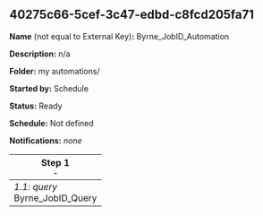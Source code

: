 ## 40275c66-5cef-3c47-edbd-c8fcd205fa71

**Name** (not equal to External Key)**:** Byrne_JobID_Automation

**Description:** n/a

**Folder:** my automations/

**Started by:** Schedule

**Status:** Ready

**Schedule:** Not defined

**Notifications:** _none_


| Step 1<br>_<small>-</small>_ |
| --- |
| _1.1: query_<br>Byrne_JobID_Query |
